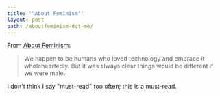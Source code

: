 ```yaml
---
title: '"About Feminism"'
layout: post
path: /aboutfeminism-dot-me/
---
```


From [About Feminism](http://aboutfeminism.me/):

> We happen to be humans who loved technology and embrace it wholeheartedly. But it was always clear things would be different if we were male.

I don't think I say "must-read" too often; this is a must-read.
